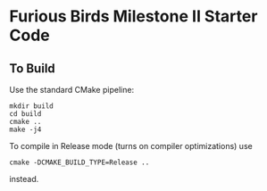 # Furious Birds Milestone II Starter Code


## To Build
Use the standard CMake pipeline:

```
mkdir build
cd build
cmake ..
make -j4
```
To compile in Release mode (turns on compiler optimizations) use
```
cmake -DCMAKE_BUILD_TYPE=Release ..
```
instead.

